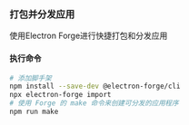 ### 打包并分发应用

使用Electron Forge进行快捷打包和分发应用
#### 执行命令
```bash
# 添加脚手架
npm install --save-dev @electron-forge/cli
npx electron-forge import
# 使用 Forge 的 make 命令来创建可分发的应用程序
npm run make
```